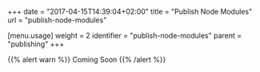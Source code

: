 +++
date = "2017-04-15T14:39:04+02:00"
title = "Publish Node Modules"
url = "publish-node-modules"

[menu.usage]
  weight = 2
  identifier = "publish-node-modules"
  parent = "publishing"
+++

{{% alert warn %}}
Coming Soon
{{% /alert %}}

